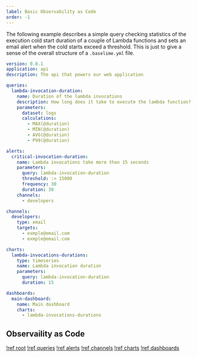 ```yaml
---
label: Basic Observability as Code
order: -1
---
```


The following example describes a simple query checking statistics of the execution cold start duration of a couple of Lambda functions and sets an email alert when the cold starts exceed a threshold. This is just to give a sense of the overall structure of a `.baselime.yml` file.


```yaml # :icon-code: .baselime.yml
version: 0.0.1
application: api
description: The api that powers our web application

queries:
  lambda-invocation-duration:
    name: Duration of the lambda invocations
    description: How long does it take to execute the lambda function?
    parameters:
      dataset: logs
      calculations:
        - MAX(@duration)
        - MIN(@duration)
        - AVG(@duration)
        - P99(@duration)

alerts:
  critical-invocation-duration:
    name: Lambda invocations take more than 15 seconds
    parameters:
      query: lambda-invocation-duration
      threshold: :> 15000
      frequency: 30
      duration: 30
    channels:
      - developers

channels:
  developers:
    type: email
    targets:
      - exmple@email.com
      - exmple@email.com

charts:
  lambda-invocations-durations:
    type: timeseries
    name: Lambda invocation duration
    parameters:
      query: lambda-invocation-duration
      duration: 15

dashboards:
  main-dashboard:
    name: Main dashboard
    charts:
      - lambda-invocations-durations
```


## Observaility as Code

[!ref root](./reference/root.md)
[!ref queries](./reference/queries.md)
[!ref alerts](./reference/alerts.md)
[!ref channels](./reference/channels.md)
[!ref charts](./reference/charts.md)
[!ref dashboards](./reference/dashboards.md)

